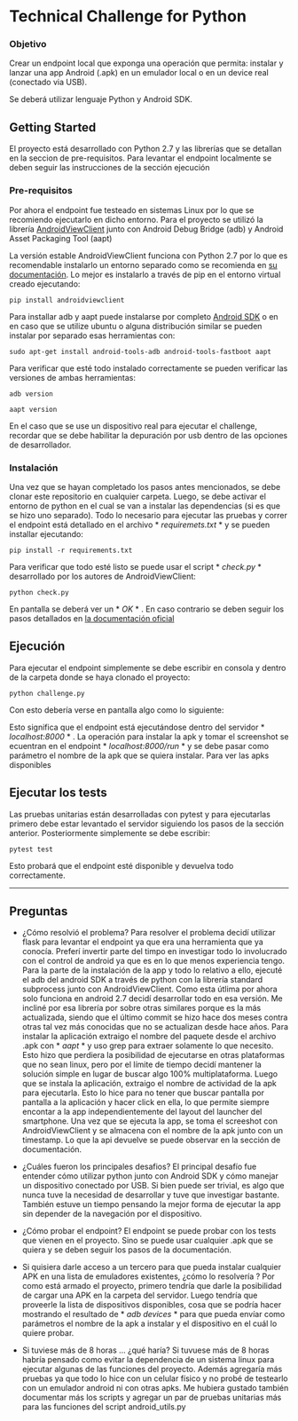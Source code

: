 # Technical Challenge for Python

### Objetivo

Crear un endpoint local que exponga una operación que permita: instalar y lanzar una app Android (.apk) en un emulador local o en un device real (conectado via USB). 

Se deberá utilizar lenguaje Python y Android SDK.

## Getting Started

El proyecto está desarrollado con Python 2.7 y las librerías que se detallan en la seccion de pre-requisitos. Para levantar el endpoint localmente se deben seguir las instrucciones de la sección ejecución

### Pre-requisitos

Por ahora el endpoint fue testeado en sistemas Linux por lo que se recomiendo ejecutarlo en dicho entorno. 
Para el proyecto se utilizó la librería  [AndroidViewClient](https://github.com/dtmilano/AndroidViewClient) junto con Android Debug Bridge (adb) y Android Asset Packaging Tool (aapt)

La versión estable AndroidViewClient funciona con Python 2.7 por lo que es recomendable instalarlo un entorno separado como se recomienda en [su documentación](https://github.com/dtmilano/AndroidViewClient/wiki). 
Lo mejor es instalarlo a través de pip en el entorno virtual creado ejecutando: 

```
pip install androidviewclient
```

Para installar adb y aapt puede instalarse por completo [Android SDK](https://developer.android.com/studio) o en en caso que se utilize ubuntu o alguna distribución similar se pueden instalar por separado esas herramientas con:

```
sudo apt-get install android-tools-adb android-tools-fastboot aapt
```

Para verificar que esté todo instalado correctamente se pueden verificar las versiones de ambas herramientas: 

```
adb version
```

```
aapt version
```
En el caso que se use un dispositivo real para ejecutar el challenge, recordar que se debe habilitar la depuración por usb dentro de las opciones de desarrollador. 

### Instalación

Una vez que se hayan completado los pasos antes mencionados, se debe clonar este repositorio en cualquier carpeta.
Luego, se debe activar el entorno de python en el cual se van a instalar las dependencias (si es que se hizo uno separado). 
Todo lo necesario para ejecutar las pruebas y correr el endpoint está detallado en el archivo * *requiremets.txt* *  y se pueden installar ejecutando:

```
pip install -r requirements.txt
```

Para verificar que todo esté listo se puede usar el script * *check.py* * desarrollado por los autores de AndroidViewClient:

```
python check.py
```
En pantalla se deberá ver un * *OK* * . En caso contrario se deben seguir los pasos detallados en [la documentación oficial](https://github.com/dtmilano/AndroidViewClient/wiki)  

## Ejecución

Para ejecutar el endpoint simplemente se debe escribir en consola y dentro de la carpeta donde se haya clonado el proyecto:

```
python challenge.py
```

Con esto debería verse en pantalla algo como lo siguiente:

Esto significa que el endpoint está ejecutándose dentro del servidor * *localhost:8000* * .
La operación para instalar la apk y tomar el screenshot se ecuentran en el endpoint * *localhost:8000/run* * y se debe pasar como parámetro el nombre de la apk que se quiera instalar. Para ver las apks disponibles 

## Ejecutar los tests

Las pruebas unitarias están desarrolladas con pytest y para ejecutarlas primero debe estar levantado el servidor siguiendo los pasos de la sección anterior. Posteriormente simplemente se debe escribir: 

```
pytest test
```
Esto probará que el endpoint esté disponible y devuelva todo correctamente. 

---
## Preguntas
- ¿Cómo resolvió el problema?
Para resolver el problema decidí utilizar flask para levantar el endpoint ya que era una herramienta que ya conocía. Preferí invertir parte del timpo en investigar todo lo involucrado con el control de android ya que es en lo que menos experiencia tengo. 
Para la parte de la instalación de la app y todo lo relativo a ello, ejecuté el adb del android SDK a través de python con la librería standard subprocess junto con AndroidViewClient. Como esta útlima por ahora solo funciona en android 2.7 decidí desarrollar todo en esa versión. Me incliné por esa librería por sobre otras similares porque es la más actualizada, siendo que el último commit se hizo hace dos meses contra otras tal vez más conocidas que no se actualizan desde hace años. 
Para instalar la aplicación extraigo el nombre del paquete desde el archivo .apk con * *aapt* * y uso grep para extraer solamente lo que necesito. Esto hizo que perdiera la posibilidad de ejecutarse en otras plataformas que no sean linux, pero por el límite de tiempo decidí mantener la solución simple en lugar de buscar algo 100% multiplataforma. Luego que se instala la aplicación, extraigo el nombre de actividad de la apk para ejecutarla. Esto lo hice para no tener que buscar pantalla por pantalla a la aplicación y hacer click en ella, lo que permite siempre encontar a la app independientemente del layout del launcher del smartphone. Una vez que se ejecuta la app, se toma el screeshot con AndroidViewClient y se almacena con el nombre de la apk junto con un timestamp. Lo que la api devuelve se puede observar en la sección de documentación.

- ¿Cuáles fueron los principales desafios?
El principal desafío fue entender cómo utilizar python junto con Android SDK y cómo manejar un dispositivo conectado por USB. Si bien puede ser trivial, es algo que nunca tuve la necesidad de desarrollar y tuve que investigar bastante. También estuve un tiempo pensando la mejor forma de ejecutar la app sin depender de la navegación por el dispositivo. 

- ¿Cómo probar el endpoint?
El endpoint se puede probar con los tests que vienen en el proyecto. Sino se puede usar cualquier .apk que se quiera y se deben seguir los pasos de la documentación. 

- Si quisiera darle acceso a un tercero para que pueda instalar cualquier APK en una lista de emuladores existentes, ¿cómo lo resolvería ?
Por como está armado el proyecto, primero tendría que darle la posibilidad de cargar una APK en la carpeta del servidor. Luego tendría que proveerle la lista de dispositivos disponibles, cosa que se podría hacer mostrando el resultado de * *adb devices* * para que pueda envíar como parámetros el nombre de la apk a instalar y el dispositivo en el cuál lo quiere probar.  

- Si tuviese más de 8 horas ... ¿qué haría?
Si tuvuese más de 8 horas habría pensado como evitar la dependencia de un sistema linux para ejecutar algunas de las funciones del proyecto. Además agregaría más pruebas ya que todo lo hice con un celular físico y no probé de testearlo con un emulador android ni con otras apks. Me hubiera gustado también documentar más los scripts y agregar un par de pruebas unitarias más para las funciones del script android_utils.py 
